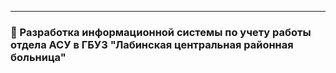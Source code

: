 
___
### 🔹 Разработка информационной системы по учету работы отдела АСУ в ГБУЗ "Лабинская центральная районная больница"